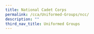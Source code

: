 ```yaml
---
title: National Cadet Corps
permalink: /cca/Uniformed-Groups/ncc/
description: ""
third_nav_title: Uniformed Groups
---
```

